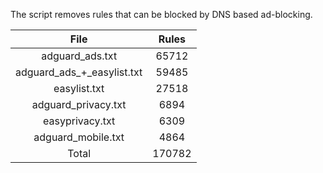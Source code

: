 The script removes rules that can be blocked by DNS based ad-blocking.


| File | Rules |
|:----:|:-----:|
| adguard_ads.txt | 65712 |
| adguard_ads_+_easylist.txt | 59485 |
| easylist.txt | 27518 |
| adguard_privacy.txt | 6894 |
| easyprivacy.txt | 6309 |
| adguard_mobile.txt | 4864 |
| Total | 170782 |